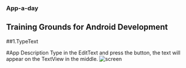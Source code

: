 ### App-a-day

## Training Grounds for Android Development

##1.TypeText

#App Description
Type in the EditText and press the button, the text will appear on the TextView in the middle. 
![screen](../master/screenshots/1.Type_Text.png)
